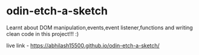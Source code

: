 # odin-etch-a-sketch
Learnt about DOM manipulation,events,event listener,functions and writing clean code in this project!!! :)


live link - https://abhilash15500.github.io/odin-etch-a-sketch/